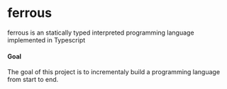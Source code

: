 # ferrous
ferrous is an statically typed interpreted programming language implemented in Typescript

#### Goal
The goal of this project is to incrementaly build a programming language from start to end.
